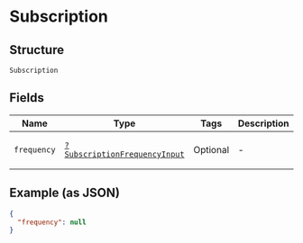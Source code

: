 
# Subscription

## Structure

`Subscription`

## Fields

| Name | Type | Tags | Description | Getter | Setter |
|  --- | --- | --- | --- | --- | --- |
| `frequency` | [`?SubscriptionFrequencyInput`](../../doc/models/subscription-frequency-input.md) | Optional | - | getFrequency(): ?SubscriptionFrequencyInput | setFrequency(?SubscriptionFrequencyInput frequency): void |

## Example (as JSON)

```json
{
  "frequency": null
}
```

